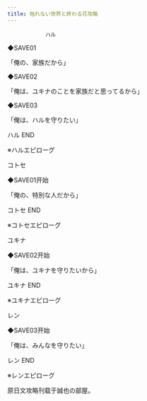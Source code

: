 ```yaml
---
title: 枯れない世界と終わる花攻略
---
```


                ハル



◆SAVE01

「俺の、家族だから」

◆SAVE02

「俺は、ユキナのことを家族だと思ってるから」

◆SAVE03

「俺は、ハルを守りたい」



ハル END

※ハルエピローグ



コトセ



◆SAVE01开始

「俺の、特別な人だから」



コトセ END

※コトセエピローグ



ユキナ



◆SAVE02开始

「俺は、ユキナを守りたいから」



ユキナ END

※ユキナエピローグ



レン



◆SAVE03开始

「俺は、みんなを守りたい」



レン END

※レンエピローグ



原日文攻略刊载于誠也の部屋。


              

